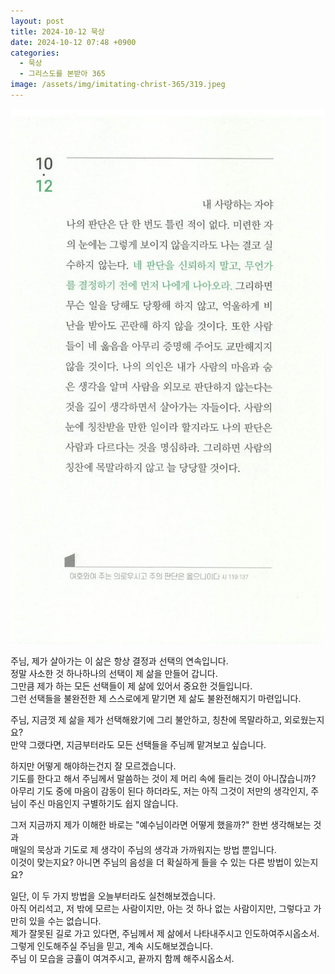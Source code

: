 ```yaml
---
layout: post
title: 2024-10-12 묵상
date: 2024-10-12 07:48 +0900
categories:
  - 묵상
  - 그리스도를 본받아 365
image: /assets/img/imitating-christ-365/319.jpeg
---
```


![image](/assets/img/imitating-christ-365/319.jpeg)

주님, 제가 살아가는 이 삶은 항상 결정과 선택의 연속입니다.  
정말 사소한 것 하나하나의 선택이 제 삶을 만들어 갑니다.  
그만큼 제가 하는 모든 선택들이 제 삶에 있어서 중요한 것들입니다.  
그런 선택들을 불완전한 제 스스로에게 맡기면 제 삶도 불완전해지기 마련입니다.

주님, 지금껏 제 삶을 제가 선택해왔기에 그리 불안하고, 칭찬에 목말라하고, 외로웠는지요?  
만약 그랬다면, 지금부터라도 모든 선택들을 주님께 맡겨보고 싶습니다.

하지만 어떻게 해야하는건지 잘 모르겠습니다.  
기도를 한다고 해서 주님께서 말씀하는 것이 제 머리 속에 들리는 것이 아니잖습니까?  
아무리 기도 중에 마음이 감동이 된다 하더라도, 저는 아직 그것이 저만의 생각인지, 주님이 주신 마음인지 구별하기도 쉽지 않습니다.

그저 지금까지 제가 이해한 바로는 "예수님이라면 어떻게 했을까?" 한번 생각해보는 것과  
매일의 묵상과 기도로 제 생각이 주님의 생각과 가까워지는 방법 뿐입니다.  
이것이 맞는지요? 아니면 주님의 음성을 더 확실하게 들을 수 있는 다른 방법이 있는지요?

일단, 이 두 가지 방법을 오늘부터라도 실천해보겠습니다.  
아직 어리석고, 저 밖에 모르는 사람이지만, 아는 것 하나 없는 사람이지만, 그렇다고 가만히 있을 수는 없습니다.  
제가 잘못된 길로 가고 있다면, 주님께서 제 삶에서 나타내주시고 인도하여주시옵소서.  
그렇게 인도해주실 주님을 믿고, 계속 시도해보겠습니다.  
주님 이 모습을 긍휼이 여겨주시고, 끝까지 함께 해주시옵소서.
